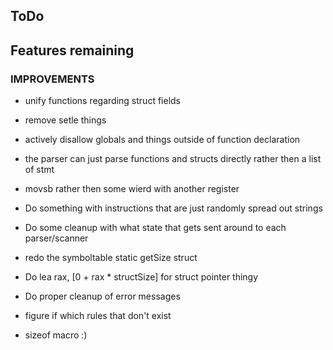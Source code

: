 ## ToDo

## Features remaining
### IMPROVEMENTS

* unify functions regarding struct fields
* remove setle things
* actively disallow globals and things outside of function declaration
* the parser can just parse functions and structs directly rather then a list of stmt

* movsb rather then some wierd with another register
* Do something with instructions that are just randomly spread out strings
* Do some cleanup with what state that gets sent around to each parser/scanner
* redo the symboltable static getSize struct
* Do lea rax, [0 + rax * structSize] for struct pointer thingy
* Do proper cleanup of error messages
* figure if which rules that don't exist
* sizeof macro :)